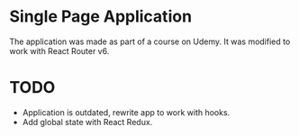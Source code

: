 # Single Page Application

The application was made as part of a course on Udemy. It was modified to work with React Router v6.

# TODO
- Application is outdated, rewrite app to work with hooks.
- Add global state with React Redux.
